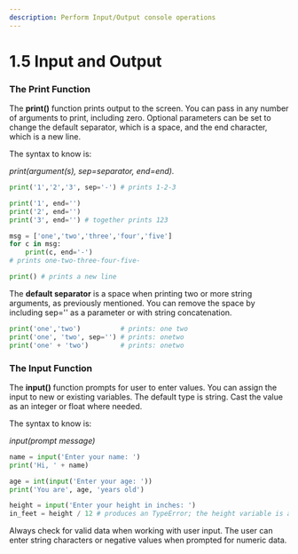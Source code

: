 ```yaml
---
description: Perform Input/Output console operations
---
```


# 1.5 Input and Output

### The Print Function

The **print()** function prints output to the screen. You can pass in any number of arguments to print, including zero. Optional parameters can be set to change the default separator, which is a space, and the end character, which is a new line.

The syntax to know is:

_print(argument(s), sep=separator, end=end)._

```python
print('1','2','3', sep='-') # prints 1-2-3

print('1', end='')
print('2', end='')
print('3', end='') # together prints 123

msg = ['one','two','three','four','five']
for c in msg:
    print(c, end='-')
# prints one-two-three-four-five-

print() # prints a new line
```

The **default separator** is a space when printing two or more string arguments, as previously mentioned. You can remove the space by including sep='' as a parameter or with string concatenation.

```python
print('one','two')          # prints: one two
print('one', 'two', sep='') # prints: onetwo
print('one' + 'two')        # prints: onetwo 
```

### The Input Function

The **input()** function prompts for user to enter values. You can assign the input to new or existing variables. The default type is string. Cast the value as an integer or float where needed.

The syntax to know is:

_input(prompt message)_

```python
name = input('Enter your name: ')
print('Hi, ' + name)

age = int(input('Enter your age: '))
print('You are', age, 'years old')

height = input('Enter your height in inches: ')
in_feet = height / 12 # produces an TypeError; the height variable is a string
```

Always check for valid data when working with user input. The user can enter string characters or negative values when prompted for numeric data.&#x20;
